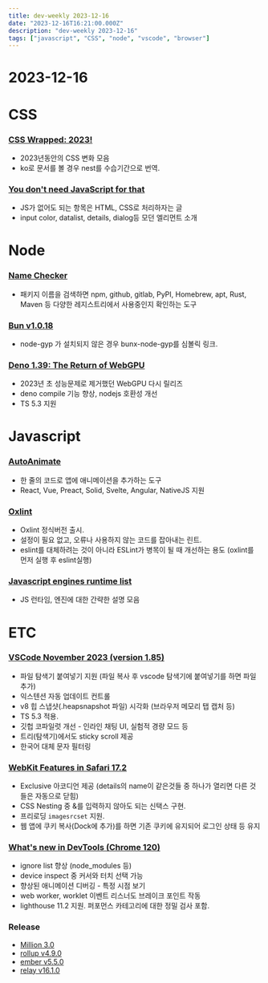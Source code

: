 ```yaml
---
title: dev-weekly 2023-12-16
date: "2023-12-16T16:21:00.000Z"
description: "dev-weekly 2023-12-16"
tags: ["javascript", "CSS", "node", "vscode", "browser"]
---
```

# 2023-12-16

# CSS

### **[CSS Wrapped: 2023!](https://developer.chrome.com/blog/css-wrapped-2023?hl=en)**

- 2023년동안의 CSS 변화 모음
- ko로 문서를 볼 경우 nest를 수습기간으로 번역.

### **[You don't need JavaScript for that](https://www.htmhell.dev/adventcalendar/2023/2/)**

- JS가 없어도 되는 항목은 HTML, CSS로 처리하자는 글
- input color, datalist, details, dialog등 모던 엘리먼트 소개

# Node

### **[Name Checker](https://namechecker.vercel.app/)**

- 패키지 이름을 검색하면 npm, github, gitlab, PyPI, Homebrew, apt, Rust, Maven 등 다양한 레지스트리에서 사용중인지 확인하는 도구

### **[Bun v1.0.18](https://bun.sh/blog/bun-v1.0.18)**

- node-gyp 가 설치되지 않은 경우 bunx-node-gyp를 심볼릭 링크.

### **[Deno 1.39: The Return of WebGPU](https://deno.com/blog/v1.39)**

- 2023년 초 성능문제로 제거했던 WebGPU 다시 릴리즈
- deno compile 기능 향상, nodejs 호환성 개선
- TS 5.3 지원

# Javascript

### **[AutoAnimate](https://auto-animate.formkit.com/)**

- 한 줄의 코드로 앱에 애니메이션을 추가하는 도구
- React, Vue, Preact, Solid, Svelte, Angular, NativeJS 지원

### **[Oxlint](https://oxc-project.github.io/blog/2023-12-12-announcing-oxlint.html)**

- Oxlint 정식버전 출시.
- 설정이 필요 없고, 오류나 사용하지 않는 코드를 잡아내는 린트.
- eslint를 대체하려는 것이 아니라 ESLint가 병목이 될 때 개선하는 용도 (oxlint를 먼저 실행 후 eslint실행)

### **[Javascript engines runtime list](https://gist.github.com/guest271314/bd292fc33e1b30dede0643a283fadc6a)**

- JS 런타임, 엔진에 대한 간략한 설명 모음

# ETC

### **[VSCode November 2023 (version 1.85)](https://code.visualstudio.com/updates/v1_85)**

- 파일 탐색기 붙여넣기 지원 (파일 복사 후 vscode 탐색기에 붙여넣기를 하면 파일 추가)
- 익스텐션 자동 업데이트 컨트롤
- v8 힙 스냅샷(.heapsnapshot 파일) 시각화 (브라우저 메모리 탭 캡처 등)
- TS 5.3 적용.
- 깃헙 코파일럿 개선 - 인라인 채팅 UI, 실험적 경량 모드 등
- 트리(탐색기)에서도 sticky scroll 제공
- 한국어 대체 문자 필터링

### **[WebKit Features in Safari 17.2](https://webkit.org/blog/14787/webkit-features-in-safari-17-2/)**

- Exclusive 아코디언 제공 (details의 name이 같은것들 중 하나가 열리면 다른 것들은 자동으로 닫힘)
- CSS Nesting 중 &를 입력하지 않아도 되는 신택스 구현.
- 프리로딩 `imagesrcset` 지원.
- 웹 앱에 쿠키 복사(Dock에 추가)를 하면 기존 쿠키에 유지되어 로그인 상태 등 유지

### **[What's new in DevTools (Chrome 120)](https://developer.chrome.com/blog/new-in-devtools-120?hl=en)**

- ignore list 향상 (node_modules 등)
- device inspect 중 커서와 터치 선택 가능
- 향상된 애니메이션 디버깅 - 특정 시점 보기
- web worker, worklet 이벤트 리스너도 브레이크 포인트 작동
- lighthouse 11.2 지원. 퍼포먼스 카테고리에 대한 정밀 검사 포함.

### **Release**

- [Million 3.0](https://million.dev/blog/million-3)
- [rollup v4.9.0](https://github.com/rollup/rollup/releases/tag/v4.9.0)
- [ember v5.5.0](https://github.com/emberjs/ember.js/releases/tag/v5.5.0)
- [relay v16.1.0](https://github.com/facebook/relay/releases/tag/v16.1.0)